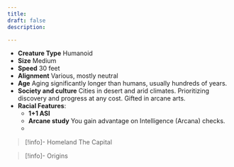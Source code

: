 ```yaml
---
title: 
draft: false
description:

---
```

- **Creature Type** Humanoid
- **Size** Medium
- **Speed** 30 feet
- **Alignment** Various, mostly neutral
- **Age** Aging significantly longer than humans, usually hundreds of years.
- **Society and culture** Cities in desert and arid climates. Prioritizing discovery and progress at any cost. Gifted in arcane arts.
- **Racial Features**:
	- **1+1 ASI**
	- **Arcane study** You gain advantage on Intelligence (Arcana) checks.
	- 
> [!info]- Homeland
> The Capital

> [!info]- Origins
> 
